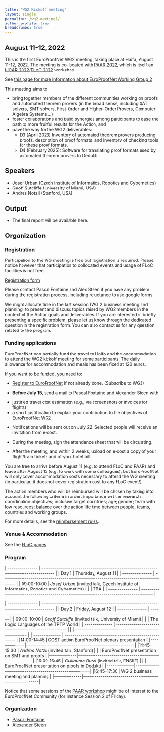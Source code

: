 ```yaml
---
title: "WG2 Kickoff meeting"
layout: single
permalink: /wg2-meeting1/
author_profile: true
breadcrumbs: true
---
```


## August 11-12, 2022

This is the first EuroProofNet WG2 meeting, taking place at Haifa, August 11-12, 2022. The meeting is co-located with [PAAR 2022](https://paar2022.github.io/), which is itself an [IJCAR 2022](https://ijcar.org/)/[FLoC 2022](https://www.floc2022.org) workshop.

See [this page for more information about EuroProofNet Working Group 2](https://europroofnet.github.io/wg2/)

This meeting aims to
* bring together members of the different communities working on proofs and automated theorem provers (in the broad sense, including SAT solvers, SMT solvers, First-Order and Higher-Order Provers, Computer Algebra Systems,...)
* foster collaborations and build synergies among participants to ease the path to more fruitful results for the Action, and
* pave the way for the WG2 deliverables:
    * D3 (April 2023) Inventory of automated theorem provers producing proofs, description of proof formats, and inventory of checking tools for these proof formats.
    * D4 (February 2025): Software for translating proof formats used by automated theorem provers to Dedukti.

## Speakers

* Josef Urban (Czech Institute of Informatics, Robotics and Cybernetics)
* Geoff Sutcliffe (University of Miami, USA)
* Andres Notzli  (Stanford, USA)

## Output

* The final report will be available here.

## Organization

### Registration

Participation to the WG meeting is free but registration is required.  Please notice however that participation to collocated events and usage of FLoC facilities is not free.

[Registration form](https://docs.google.com/forms/d/e/1FAIpQLSfFMvQNAslY69yikoAw_oQRhdhtCap8YvAlpvfHQn0DuGmx7w/viewform?usp=sf_link)

Please contact Pascal Fontaine and Alex Steen if you have any problem during the registration process, including reluctance to use google forms.

We might allocate time in the last session (WG 2 business meeting and planning) to present and discuss topics raised by WG2 members in the context of the Action goals and deliverables. If you are interested in briefly presenting a specific problem, please let us know through the dedicated question in the registration form. You can also contact us for any question related to the program.

### Funding applications

EuroProofNet can partially fund the travel to Haifa and the accommodation to attend the WG2 kickoff meeting for some participants. The daily allowance for accommodation and meals has been fixed at 120 euros.

If you want to be funded, you need to:

- [Register to EuroProofNet](https://e-services.cost.eu/action/CA20111/working-groups/apply) if not already done. (Subscribe to WG2)

- **Before July 15**, send a mail to Pascal Fontaine and Alexander Steen with
 * justified travel cost estimation (e.g., via screenshots or invoices for flights)
 * a short justification to explain your contribution to the objectives of EuroProofNet WG2

- Notifications will be sent out on July 22.  Selected people will receive an invitation from e-cost.

- During the meeting, sign the attendance sheet that will be circulating.

- After the meeting, and within 2 weeks, upload on e-cost a copy of your flight/train tickets and of your hotel bill.

You are free to arrive before August 11 (e.g. to attend FLoC and PAAR) and leave
after August 12 (e.g. to work with some colleagues), but EuroProofNet
will only cover accommodation costs necessary to attend the WG meeting (in particular, it does not cover registration cost to any FLoC event!).

The action members who will be reimbursed will be chosen by taking
into account the following criteria in order: importance wrt the
research coordination objectives; inclusive target countries; age;
gender; team with low resources; balance over the action life time
between people, teams, countries and working groups.

For more details, see the [reimbursement rules](../reimbursement-rules).

### Venue & Accommodation

See the [FLoC pages](https://www.floc2022.org/)

### Program

| --------------- | ------------------------------------------------------------------------------------ |
| Day 1           | Thursday, August 11 |
| --------------- | ------------------------------------------------------------------------------------ |
| 09:00-10:00 	  | *Josef Urban* (invited talk, Czech Institute of Informatics, Robotics and Cybernetics) |
|                 | TBA                                                                                  |
| --------------- | ------------------------------------------------------------------------------------ |


| --------------- | ------------------------------------------------------------------------------------ |
| Day 2           |  Friday, August 12 |
| --------------- | ------------------------------------------------------------------------------------ |
| 09:00-10:00    | *Geoff Sutcliffe* (invited talk, University of Miami) |
|                | The Logic Languages of the TPTP World                 |
| -------------- | ----------------------------------------------------- |
|                | ----------------------------------------------------- |
| -------------- | ----------------------------------------------------- |
|14:00-14:45   | COST action EuroProofNet plenary presentation         |
|--------------|-------------------------------------------------------|
|14:45-15:30   | *Andres Notzli* (invited talk, Stanford)              |
|              | EuroProofNet presentation on SMT and proofs           |
|--------------|-------------------------------------------------------|
|16:00-16:45   | *Guillaume Burel* (invited talk, ENSIIE)              |
|              | EuroProofNet presentation on proofs in Dedukti        |
|--------------|-------------------------------------------------------|
|16:45-17:30   | WG 2 business meeting and planning                    |
|--------------|-------------------------------------------------------|


Notice that some sessions of the [PAAR workshop]( https://paar2022.github.io/) might be of interest to the EuroProofNet Community (for instance Session 2 of Friday).

### Organization

* [Pascal Fontaine](https://people.montefiore.uliege.be/pfontain/)
* [Alexander Steen](https://www.alexandersteen.de/)

